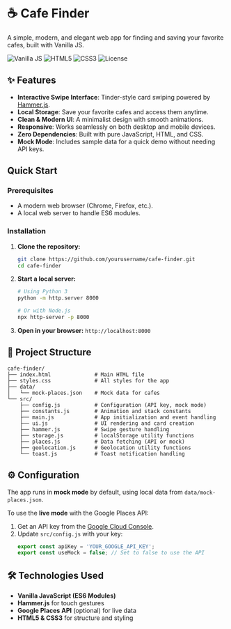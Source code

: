 # ☕ Cafe Finder

A simple, modern, and elegant web app for finding and saving your favorite cafes, built with Vanilla JS.

![Vanilla JS](https://img.shields.io/badge/Vanilla%20JS-ES6+-yellow?style=flat-square)
![HTML5](https://img.shields.io/badge/HTML5-E34F26?style=flat-square&logo=html5&logoColor=white)
![CSS3](https://img.shields.io/badge/CSS3-1572B6?style=flat-square&logo=css3&logoColor=white)
![License](https://img.shields.io/badge/License-MIT-green?style=flat-square)

## ✨ Features

-   **Interactive Swipe Interface**: Tinder-style card swiping powered by [Hammer.js](http://hammerjs.github.io/).
-   **Local Storage**: Save your favorite cafes and access them anytime.
-   **Clean & Modern UI**: A minimalist design with smooth animations.
-   **Responsive**: Works seamlessly on both desktop and mobile devices.
-   **Zero Dependencies**: Built with pure JavaScript, HTML, and CSS.
-   **Mock Mode**: Includes sample data for a quick demo without needing API keys.

##  Quick Start

### Prerequisites

-   A modern web browser (Chrome, Firefox, etc.).
-   A local web server to handle ES6 modules.

### Installation

1.  **Clone the repository:**
    ```bash
    git clone https://github.com/yourusername/cafe-finder.git
    cd cafe-finder
    ```

2.  **Start a local server:**
    ```bash
    # Using Python 3
    python -m http.server 8000

    # Or with Node.js
    npx http-server -p 8000
    ```

3.  **Open in your browser:**
    `http://localhost:8000`

## 📁 Project Structure

```
cafe-finder/
├── index.html              # Main HTML file
├── styles.css              # All styles for the app
├── data/
│   └── mock-places.json    # Mock data for cafes
└── src/
    ├── config.js           # Configuration (API key, mock mode)
    ├── constants.js        # Animation and stack constants
    ├── main.js             # App initialization and event handling
    ├── ui.js               # UI rendering and card creation
    ├── hammer.js           # Swipe gesture handling
    ├── storage.js          # localStorage utility functions
    ├── places.js           # Data fetching (API or mock)
    ├── geolocation.js      # Geolocation utility functions
    └── toast.js            # Toast notification handling
```

## ⚙️ Configuration

The app runs in **mock mode** by default, using local data from `data/mock-places.json`.

To use the **live mode** with the Google Places API:

1.  Get an API key from the [Google Cloud Console](https://console.cloud.google.com/).
2.  Update `src/config.js` with your key:
    ```javascript
    export const apiKey = 'YOUR_GOOGLE_API_KEY';
    export const useMock = false; // Set to false to use the API
    ```

## 🛠️ Technologies Used

-   **Vanilla JavaScript (ES6 Modules)**
-   **Hammer.js** for touch gestures
-   **Google Places API** (optional) for live data
-   **HTML5 & CSS3** for structure and styling





